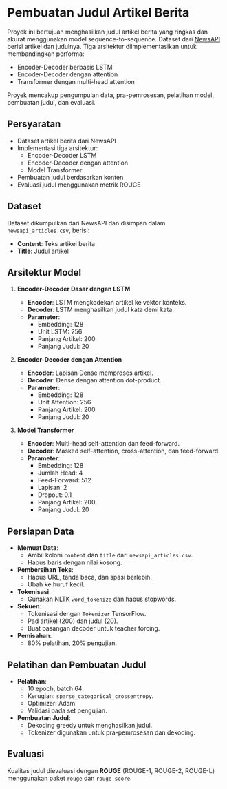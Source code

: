 # Pembuatan Judul Artikel Berita

Proyek ini bertujuan menghasilkan judul artikel berita yang ringkas dan akurat menggunakan model sequence-to-sequence. Dataset dari [NewsAPI](https://newsapi.org/) berisi artikel dan judulnya. Tiga arsitektur diimplementasikan untuk membandingkan performa:
- Encoder-Decoder berbasis LSTM
- Encoder-Decoder dengan attention
- Transformer dengan multi-head attention

Proyek mencakup pengumpulan data, pra-pemrosesan, pelatihan model, pembuatan judul, dan evaluasi.

## Persyaratan
- Dataset artikel berita dari NewsAPI
- Implementasi tiga arsitektur:
  - Encoder-Decoder LSTM
  - Encoder-Decoder dengan attention
  - Model Transformer
- Pembuatan judul berdasarkan konten
- Evaluasi judul menggunakan metrik ROUGE

## Dataset
Dataset dikumpulkan dari NewsAPI dan disimpan dalam `newsapi_articles.csv`, berisi:
- **Content**: Teks artikel berita
- **Title**: Judul artikel

## Arsitektur Model
1. **Encoder-Decoder Dasar dengan LSTM**
   - **Encoder**: LSTM mengkodekan artikel ke vektor konteks.
   - **Decoder**: LSTM menghasilkan judul kata demi kata.
   - **Parameter**:
     - Embedding: 128
     - Unit LSTM: 256
     - Panjang Artikel: 200
     - Panjang Judul: 20

2. **Encoder-Decoder dengan Attention**
   - **Encoder**: Lapisan Dense memproses artikel.
   - **Decoder**: Dense dengan attention dot-product.
   - **Parameter**:
     - Embedding: 128
     - Unit Attention: 256
     - Panjang Artikel: 200
     - Panjang Judul: 20

3. **Model Transformer**
   - **Encoder**: Multi-head self-attention dan feed-forward.
   - **Decoder**: Masked self-attention, cross-attention, dan feed-forward.
   - **Parameter**:
     - Embedding: 128
     - Jumlah Head: 4
     - Feed-Forward: 512
     - Lapisan: 2
     - Dropout: 0.1
     - Panjang Artikel: 200
     - Panjang Judul: 20

## Persiapan Data
- **Memuat Data**:
  - Ambil kolom `content` dan `title` dari `newsapi_articles.csv`.
  - Hapus baris dengan nilai kosong.
- **Pembersihan Teks**:
  - Hapus URL, tanda baca, dan spasi berlebih.
  - Ubah ke huruf kecil.
- **Tokenisasi**:
  - Gunakan NLTK `word_tokenize` dan hapus stopwords.
- **Sekuen**:
  - Tokenisasi dengan `Tokenizer` TensorFlow.
  - Pad artikel (200) dan judul (20).
  - Buat pasangan decoder untuk teacher forcing.
- **Pemisahan**:
  - 80% pelatihan, 20% pengujian.

## Pelatihan dan Pembuatan Judul
- **Pelatihan**:
  - 10 epoch, batch 64.
  - Kerugian: `sparse_categorical_crossentropy`.
  - Optimizer: Adam.
  - Validasi pada set pengujian.
- **Pembuatan Judul**:
  - Dekoding greedy untuk menghasilkan judul.
  - Tokenizer digunakan untuk pra-pemrosesan dan dekoding.

## Evaluasi
Kualitas judul dievaluasi dengan **ROUGE** (ROUGE-1, ROUGE-2, ROUGE-L) menggunakan paket `rouge` dan `rouge-score`.
